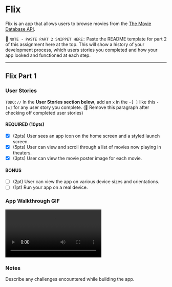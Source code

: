 # Flix

Flix is an app that allows users to browse movies from the [The Movie Database API](http://docs.themoviedb.apiary.io/#).

📝 `NOTE - PASTE PART 2 SNIPPET HERE:` Paste the README template for part 2 of this assignment here at the top. This will show a history of your development process, which users stories you completed and how your app looked and functioned at each step.

---

## Flix Part 1

### User Stories
`TODO://` In the **User Stories section below**, add an `x` in the `-[ ]` like this `- [x]` for any user story you complete. (🚫 Remove this paragraph after checking off completed user stories)

#### REQUIRED (10pts)
- [X] (2pts) User sees an app icon on the home screen and a styled launch screen.
- [X] (5pts) User can view and scroll through a list of movies now playing in theaters.
- [X] (3pts) User can view the movie poster image for each movie.

#### BONUS
- [ ] (2pt) User can view the app on various device sizes and orientations.
- [ ] (1pt) Run your app on a real device.

### App Walkthrough GIF
![](https://i.imgur.com/1A54RfW.mp4)

### Notes
Describe any challenges encountered while building the app.
